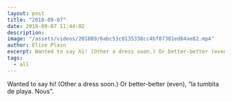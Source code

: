 ```yaml
---
layout: post
title: "2018-09-07"
date: 2018-09-07 11:44:02
description: 
image: "/assets/videos/201809/6abc53c0135338cc4bf87381ed64ae82.mp4"
author: Elise Plain
excerpt: Wanted to say hi! (Other a dress soon.) Or better-better (even), “la tumbita de playa. Nous”.
tags: 
  - all
---
```


Wanted to say hi! (Other a dress soon.) Or better-better (even), “la tumbita de playa. Nous”.
<p></p>
